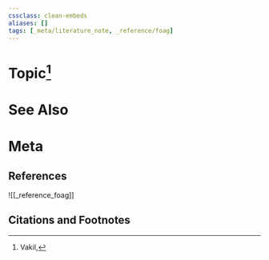 ```yaml
---
cssclass: clean-embeds
aliases: []
tags: [_meta/literature_note, _reference/foag]
---
```

# Topic[^1]

# See Also

# Meta
## References
![[_reference_foag]]


## Citations and Footnotes
[^1]: Vakil, 